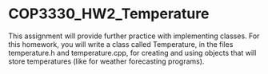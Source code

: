# COP3330_HW2_Temperature
This assignment will provide further practice with implementing classes. For this homework, you will write a class called Temperature, in the files temperature.h and temperature.cpp, for creating and using objects that will store temperatures (like for weather forecasting programs).
